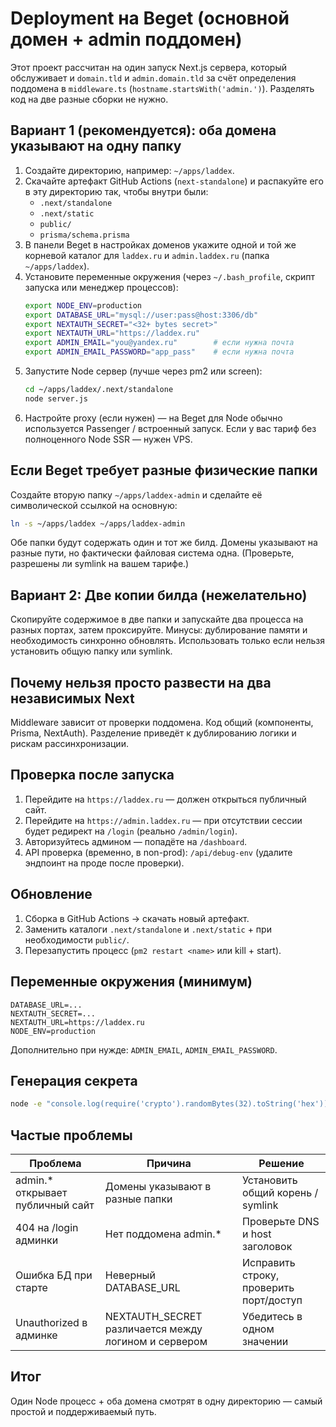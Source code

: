 # Deployment на Beget (основной домен + admin поддомен)

Этот проект рассчитан на один запуск Next.js сервера, который обслуживает и `domain.tld` и `admin.domain.tld` за счёт определения поддомена в `middleware.ts` (`hostname.startsWith('admin.')`). Разделять код на две разные сборки не нужно.

## Вариант 1 (рекомендуется): оба домена указывают на одну папку
1. Создайте директорию, например: `~/apps/laddex`.
2. Скачайте артефакт GitHub Actions (`next-standalone`) и распакуйте его в эту директорию так, чтобы внутри были:
   - `.next/standalone`
   - `.next/static`
   - `public/`
   - `prisma/schema.prisma`
3. В панели Beget в настройках доменов укажите одной и той же корневой каталог для `laddex.ru` и `admin.laddex.ru` (папка `~/apps/laddex`).
4. Установите переменные окружения (через `~/.bash_profile`, скрипт запуска или менеджер процессов):
   ```bash
   export NODE_ENV=production
   export DATABASE_URL="mysql://user:pass@host:3306/db"
   export NEXTAUTH_SECRET="<32+ bytes secret>"
   export NEXTAUTH_URL="https://laddex.ru"
   export ADMIN_EMAIL="you@yandex.ru"        # если нужна почта
   export ADMIN_EMAIL_PASSWORD="app_pass"    # если нужна почта
   ```
5. Запустите Node сервер (лучше через pm2 или screen):
   ```bash
   cd ~/apps/laddex/.next/standalone
   node server.js
   ```
6. Настройте proxy (если нужен) — на Beget для Node обычно используется Passenger / встроенный запуск. Если у вас тариф без полноценного Node SSR — нужен VPS.

## Если Beget требует разные физические папки
Создайте вторую папку `~/apps/laddex-admin` и сделайте её символической ссылкой на основную:
```bash
ln -s ~/apps/laddex ~/apps/laddex-admin
```
Обе папки будут содержать один и тот же билд. Домены указывают на разные пути, но фактически файловая система одна. (Проверьте, разрешены ли symlink на вашем тарифе.)

## Вариант 2: Две копии билда (нежелательно)
Скопируйте содержимое в две папки и запускайте два процесса на разных портах, затем проксируйте. Минусы: дублирование памяти и необходимость синхронно обновлять. Использовать только если нельзя установить общую папку или symlink.

## Почему нельзя просто развести на два независимых Next
Middleware зависит от проверки поддомена. Код общий (компоненты, Prisma, NextAuth). Разделение приведёт к дублированию логики и рискам рассинхронизации.

## Проверка после запуска
1. Перейдите на `https://laddex.ru` — должен открыться публичный сайт.
2. Перейдите на `https://admin.laddex.ru` — при отсутствии сессии будет редирект на `/login` (реально `/admin/login`).
3. Авторизуйтесь админом — попадёте на `/dashboard`.
4. API проверка (временно, в non-prod): `/api/debug-env` (удалите эндпоинт на проде после проверки).

## Обновление
1. Сборка в GitHub Actions → скачать новый артефакт.
2. Заменить каталоги `.next/standalone` и `.next/static` + при необходимости `public/`.
3. Перезапустить процесс (`pm2 restart <name>` или kill + start).

## Переменные окружения (минимум)
```
DATABASE_URL=...
NEXTAUTH_SECRET=...
NEXTAUTH_URL=https://laddex.ru
NODE_ENV=production
```
Дополнительно при нужде: `ADMIN_EMAIL`, `ADMIN_EMAIL_PASSWORD`.

## Генерация секрета
```bash
node -e "console.log(require('crypto').randomBytes(32).toString('hex'))"
```

## Частые проблемы
| Проблема | Причина | Решение |
|---------|---------|---------|
| admin.* открывает публичный сайт | Домены указывают в разные папки | Установить общий корень / symlink |
| 404 на /login админки | Нет поддомена admin.* | Проверьте DNS и host заголовок |
| Ошибка БД при старте | Неверный DATABASE_URL | Исправить строку, проверить порт/доступ |
| Unauthorized в админке | NEXTAUTH_SECRET различается между логином и сервером | Убедитесь в одном значении |

## Итог
Один Node процесс + оба домена смотрят в одну директорию — самый простой и поддерживаемый путь.
